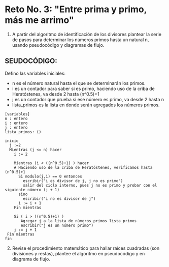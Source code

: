 # Reto No. 3: "Entre prima y primo, más me arrimo"
1.  A partir del algoritmo de identificación de los divisores plantear la serie de pasos para determinar los números primos hasta un natural n, usando pseudocódigo y diagramas de flujo.

## SEUDOCÓDIGO: 
Defino las variables iniciales:
 - n es el número natural hasta el que se determinarán los primos.
 - i es un contador para saber si es primo, haciendo uso de la criba de Heratóstenes, va desde 2 hasta (n^0.5)+1
 - j es un contador que prueba si ese número es primo, va desde 2 hasta n
 - lista_primos es la lista en donde serán agregados los números primos.

```pseudocode
[variables]
n : entero    
i : entero    
j : entero
lista_primos: ()  

inicio
  j :=2
  Mientras (j <= n) hacer
    i := 2

    Mientras (i < ((n^0.5)+1) ) hacer
    # Haciendo uso de la criba de Heratóstenes, verificamos hasta (n^0.5)+1
      Si modulo(j,i) == 0 entonces
        escribir("i es divisor de j, j no es primo")
        salir del ciclo interno, pues j no es primo y probar con el siguiente número (j + 1) 
      sino
        escribir("i no es divisor de j")
      i := i + 1
    Fin mientras

    Si ( i > ((n^0.5)+1) )
       Agregar j a la lista de números primos lista_primos
       escribir("j es un número primo")
    j := j + 1
 Fin mientras
fin
```




2. Revise el procedimiento matemático para hallar raíces cuadradas (son divisiones y restas), plantee el algoritmo en pseudocódigo y en diagrama de flujo.


